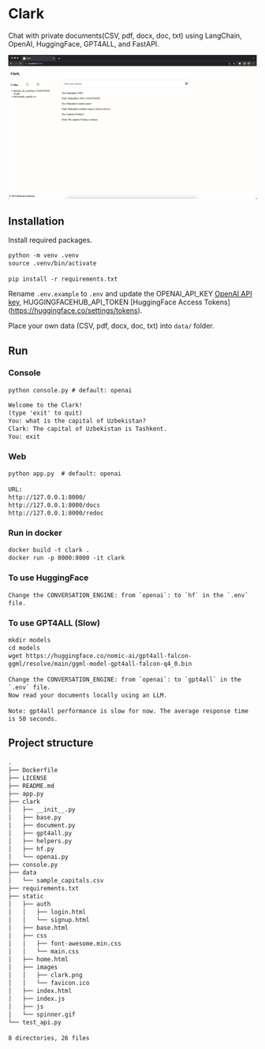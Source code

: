 # Clark
Chat with private documents(CSV, pdf, docx, doc, txt) using LangChain, OpenAI, HuggingFace, GPT4ALL, and FastAPI.

![Clark](static/images/clark.png)

## Installation

Install required packages.
```
python -m venv .venv
source .venv/bin/activate

pip install -r requirements.txt
```

Rename `.env.example` to `.env` and update the OPENAI_API_KEY [OpenAI API key](https://platform.openai.com/account/api-keys), HUGGINGFACEHUB_API_TOKEN [HuggingFace Access Tokens] (https://huggingface.co/settings/tokens).


Place your own data (CSV, pdf, docx, doc, txt) into `data/` folder.

## Run

### Console
```
python console.py # default: openai

```

```
Welcome to the Clark!
(type 'exit' to quit)
You: what is the capital of Uzbekistan?
Clark: The capital of Uzbekistan is Tashkent.
You: exit
```

### Web
```
python app.py  # default: openai

URL:
http://127.0.0.1:8000/
http://127.0.0.1:8000/docs
http://127.0.0.1:8000/redoc
```

### Run in docker
```
docker build -t clark .
docker run -p 8000:8000 -it clark
```

### To use HuggingFace
```
Change the CONVERSATION_ENGINE: from `openai`: to `hf` in the `.env` file.
```

### To use GPT4ALL (Slow)
```
mkdir models
cd models
wget https://huggingface.co/nomic-ai/gpt4all-falcon-ggml/resolve/main/ggml-model-gpt4all-falcon-q4_0.bin

Change the CONVERSATION_ENGINE: from `openai`: to `gpt4all` in the `.env` file.
Now read your documents locally using an LLM.

Note: gpt4all performance is slow for now. The average response time is 50 seconds.

```


## Project structure
```
.
├── Dockerfile
├── LICENSE
├── README.md
├── app.py
├── clark
│   ├── __init__.py
│   ├── base.py
│   ├── document.py
│   ├── gpt4all.py
│   ├── helpers.py
│   ├── hf.py
│   └── openai.py
├── console.py
├── data
│   └── sample_capitals.csv
├── requirements.txt
├── static
│   ├── auth
│   │   ├── login.html
│   │   └── signup.html
│   ├── base.html
│   ├── css
│   │   ├── font-awesome.min.css
│   │   └── main.css
│   ├── home.html
│   ├── images
│   │   ├── clark.png
│   │   └── favicon.ico
│   ├── index.html
│   ├── index.js
│   ├── js
│   └── spinner.gif
└── test_api.py

8 directories, 26 files
```

